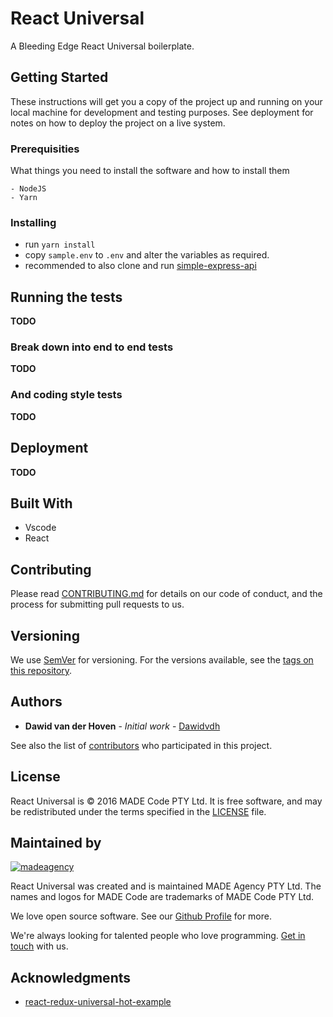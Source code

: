 # React Universal

A Bleeding Edge React Universal boilerplate.

## Getting Started

These instructions will get you a copy of the project up and running on your local machine for development and testing purposes. See deployment for notes on how to deploy the project on a live system.

### Prerequisities

What things you need to install the software and how to install them

```
- NodeJS
- Yarn
```

### Installing

* run `yarn install`
* copy `sample.env` to `.env` and alter the variables as required.
* recommended to also clone and run [simple-express-api](https://github.com/madeagency/simple-express-api)

## Running the tests

**TODO**

### Break down into end to end tests

**TODO**

### And coding style tests

**TODO**

## Deployment

**TODO**

## Built With

* Vscode
* React

## Contributing

Please read [CONTRIBUTING.md](CONTRIBUTING.md) for details on our code of conduct, and the process for submitting pull requests to us.

## Versioning

We use [SemVer](http://semver.org/) for versioning. For the versions available, see the [tags on this repository](https://github.com/madeagency/react-universal/tags). 

## Authors

* **Dawid van der Hoven** - *Initial work* - [Dawidvdh](https://github.com/dawidvdh)

See also the list of [contributors](https://github.com/madeagency/react-universal/graphs/contributors) who participated in this project.

License
-------

React Universal is © 2016 MADE Code PTY Ltd.
It is free software, and may be redistributed under the terms specified in the [LICENSE] file.

[LICENSE]: LICENSE

Maintained by
----------------

[![madeagency](https://www.made.co.za/logo.png)](https://www.made.co.za?utm_source=github)

React Universal was created and is maintained MADE Agency PTY Ltd.
The names and logos for MADE Code are trademarks of MADE Code PTY Ltd.

We love open source software. See our [Github Profile](https://github.com/madeagency) for more.

We're always looking for talented people who love programming. [Get in touch] with us.

[Get in touch]: https://www.madecode.co.za?utm_source=github

## Acknowledgments

* [react-redux-universal-hot-example](https://github.com/erikras/react-redux-universal-hot-example)

